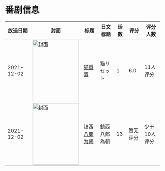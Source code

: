 # 番剧信息

|放送日期|封面|标题|日文标题|话数|评分|评分人数|
|---|---|---|---|---|---|---|
|2021-12-02|<img src="https://lain.bgm.tv/pic/cover/c/78/5b/451348_g5I6t.jpg" alt="封面" style="width:150px;height:200px;object-fit:cover;">|[猫重置](https://bangumi.tv/subject/451348)|猫リセット|1|6.0|11人评分|
|2021-12-02|<img src="https://lain.bgm.tv/pic/cover/c/07/cc/360804_6EMzs.jpg" alt="封面" style="width:150px;height:200px;object-fit:cover;">|[镇西八郎为朝](https://bangumi.tv/subject/360804)|鎮西八郎為朝|13|暂无评分|少于10人评分|
